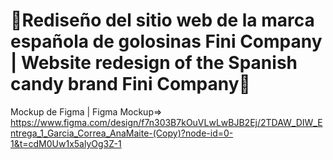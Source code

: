 # 🍬Rediseño del sitio web de la marca española de golosinas Fini Company | Website redesign of the Spanish candy brand Fini Company🍬

Mockup de Figma | Figma Mockup=> https://www.figma.com/design/f7n303B7kOuVLwLwBJB2Ej/2TDAW_DIW_Entrega_1_Garcia_Correa_AnaMaite-(Copy)?node-id=0-1&t=cdM0Uw1x5alyOg3Z-1
